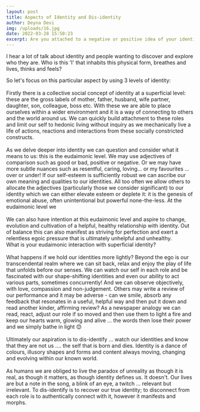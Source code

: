 ```yaml
---
layout: post
title: Aspects of Identity and Dis-identity
author: Deyna Devi
img: /uploads/16.jpg
date: 2022-03-28 15:50:23
excerpt: Are you attached to a negative or positive idea of your identity?
---
```

I hear a lot of talk about identity and people wanting to discover and explore who they are. Who is this 'I' that inhabits this physical form, breathes and lives, thinks and feels?

So let's focus on this particular aspect by using 3 levels of identity:\
\
Firstly there is a collective social concept of identity at a superficial level: these are the gross labels of mother, father, husband, wife partner, daughter, son, colleague, boss etc. With these we are able to place ourselves within a wider environment and it is a way of connecting to others and the world around us. We can quickly build attachment to these roles and limit our self to hedonic living without inquiry as we mechanically live a life of actions, reactions and interactions from these socially constricted constructs.\
\
As we delve deeper into identity we can question and consider what it means to us: this is the eudaimonic level. We may use adjectives of comparison such as good or bad, positive or negative. Or we may have more subtle nuances such as resentful, caring, loving... or my favourites ... over or under! If our self-esteem is sufficiently robust we can ascribe our own meaning and qualities to our identities. All too often we allow others to allocate the adjectives (particularly those we consider significant) to our identity which we can either elevate esteem or deplete it: it is the genesis of emotional abuse, often unintentional but powerful none-the-less. At the eudaimonic level we\
\
We can also have intention at this eudaimonic level and aspire to change, evolution and cultivation of a helpful, healthy relationship with identity. Out of balance this can also manifest as striving for perfection and exert a relentless egoic pressure that is ultimately unhelpful and unhealthy.\
What is your eudaimonic interaction with superficial identity?\
\
What happens if we hold our identities more lightly? Beyond the ego is our transcendental realm where we can sit back, relax and enjoy the play of life that unfolds before our senses. We can watch our self in each role and be fascinated with our shape-shifting identities and even our ability to act various parts, sometimes concurrently! And we can observe objectively, with love, compassion and non-judgement. Others may write a review of our performance and it may be adverse - can we smile, absorb any feedback that resonates in a useful, helpful way and then put it down and read another kinder, affirming review? As a newspaper analogy we can read, react, adjust our role if so moved and then use them to light a fire and keep our hearts warm, glowing and alive ... the words then lose their power and we simply bathe in light 😊\
\
Ultimately our aspiration is to dis-identify ... watch our identities and know that they are not us .... the self that is born and dies. Identity is a dance of colours, illusory shapes and forms and content always moving, changing and evolving within our known world.\
\
As humans we are obliged to live the paradox of unreality as though it is real, as though it matters, as though identity defines us. It doesn't. Our lives are but a note in the song, a blink of an eye, a twitch ... relevant but irrelevant. To dis-identify is to recover our true identity; to disconnect from each role is to authentically connect with it, however it manifests and morphs.